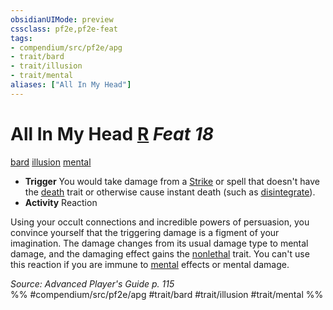 ```yaml
---
obsidianUIMode: preview
cssclass: pf2e,pf2e-feat
tags:
- compendium/src/pf2e/apg
- trait/bard
- trait/illusion
- trait/mental
aliases: ["All In My Head"]
---
```

# All In My Head  [R](/rules/core-rulebook/chapter-9-playing-the-game.md#Actions "Reaction") *Feat 18*  
[bard](/rules/traits/bard.md)  [illusion](/rules/traits/illusion.md)  [mental](/rules/traits/mental.md)  

- **Trigger** You would take damage from a [Strike](/rules/actions/strike.md) or spell that doesn't have the [death](/rules/traits/death.md) trait or otherwise cause instant death (such as [disintegrate](/compendium/spells/disintegrate.md)).
- **Activity** Reaction

Using your occult connections and incredible powers of persuasion, you convince yourself that the triggering damage is a figment of your imagination. The damage changes from its usual damage type to mental damage, and the damaging effect gains the [nonlethal](/rules/traits/nonlethal.md) trait. You can't use this reaction if you are immune to [mental](/rules/traits/mental.md) effects or mental damage.

*Source: Advanced Player's Guide p. 115*  
%% #compendium/src/pf2e/apg #trait/bard #trait/illusion #trait/mental %%